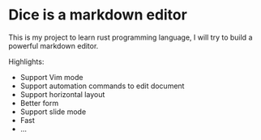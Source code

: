 # Dice is a markdown editor
This is my project to learn rust programming language, I will try to build a powerful markdown editor.

Highlights:
* Support Vim mode
* Support automation commands to edit document
* Support horizontal layout
* Better form
* Support slide mode
* Fast
* ...
